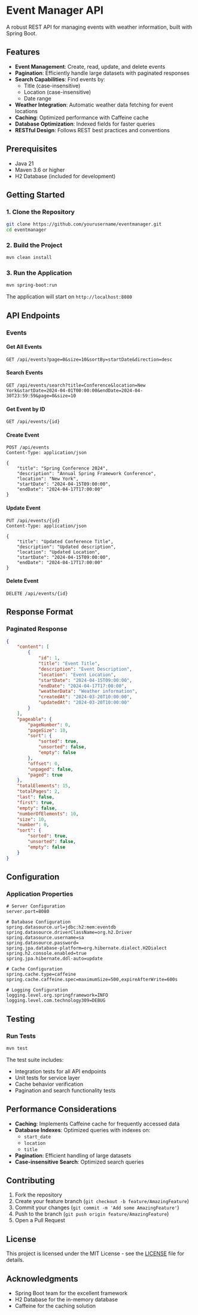 # Event Manager API

A robust REST API for managing events with weather information, built with Spring Boot.

## Features

- **Event Management**: Create, read, update, and delete events
- **Pagination**: Efficiently handle large datasets with paginated responses
- **Search Capabilities**: Find events by:
  - Title (case-insensitive)
  - Location (case-insensitive)
  - Date range
- **Weather Integration**: Automatic weather data fetching for event locations
- **Caching**: Optimized performance with Caffeine cache
- **Database Optimization**: Indexed fields for faster queries
- **RESTful Design**: Follows REST best practices and conventions

## Prerequisites

- Java 21 
- Maven 3.6 or higher
- H2 Database (included for development)

## Getting Started

### 1. Clone the Repository
```bash
git clone https://github.com/yourusername/eventmanager.git
cd eventmanager
```

### 2. Build the Project
```bash
mvn clean install
```

### 3. Run the Application
```bash
mvn spring-boot:run
```

The application will start on `http://localhost:8080`

## API Endpoints

### Events

#### Get All Events
```http
GET /api/events?page=0&size=10&sortBy=startDate&direction=desc
```

#### Search Events
```http
GET /api/events/search?title=Conference&location=New York&startDate=2024-04-01T00:00:00&endDate=2024-04-30T23:59:59&page=0&size=10
```

#### Get Event by ID
```http
GET /api/events/{id}
```

#### Create Event
```http
POST /api/events
Content-Type: application/json

{
    "title": "Spring Conference 2024",
    "description": "Annual Spring Framework Conference",
    "location": "New York",
    "startDate": "2024-04-15T09:00:00",
    "endDate": "2024-04-17T17:00:00"
}
```

#### Update Event
```http
PUT /api/events/{id}
Content-Type: application/json

{
    "title": "Updated Conference Title",
    "description": "Updated description",
    "location": "Updated Location",
    "startDate": "2024-04-15T09:00:00",
    "endDate": "2024-04-17T17:00:00"
}
```

#### Delete Event
```http
DELETE /api/events/{id}
```

## Response Format

### Paginated Response
```json
{
    "content": [
        {
            "id": 1,
            "title": "Event Title",
            "description": "Event Description",
            "location": "Event Location",
            "startDate": "2024-04-15T09:00:00",
            "endDate": "2024-04-17T17:00:00",
            "weatherData": "Weather information",
            "createdAt": "2024-03-20T10:00:00",
            "updatedAt": "2024-03-20T10:00:00"
        }
    ],
    "pageable": {
        "pageNumber": 0,
        "pageSize": 10,
        "sort": {
            "sorted": true,
            "unsorted": false,
            "empty": false
        },
        "offset": 0,
        "unpaged": false,
        "paged": true
    },
    "totalElements": 15,
    "totalPages": 2,
    "last": false,
    "first": true,
    "empty": false,
    "numberOfElements": 10,
    "size": 10,
    "number": 0,
    "sort": {
        "sorted": true,
        "unsorted": false,
        "empty": false
    }
}
```

## Configuration

### Application Properties
```properties
# Server Configuration
server.port=8080

# Database Configuration
spring.datasource.url=jdbc:h2:mem:eventdb
spring.datasource.driverClassName=org.h2.Driver
spring.datasource.username=sa
spring.datasource.password=
spring.jpa.database-platform=org.hibernate.dialect.H2Dialect
spring.h2.console.enabled=true
spring.jpa.hibernate.ddl-auto=update

# Cache Configuration
spring.cache.type=caffeine
spring.cache.caffeine.spec=maximumSize=500,expireAfterWrite=600s

# Logging Configuration
logging.level.org.springframework=INFO
logging.level.com.technology309=DEBUG
```

## Testing

### Run Tests
```bash
mvn test
```

The test suite includes:
- Integration tests for all API endpoints
- Unit tests for service layer
- Cache behavior verification
- Pagination and search functionality tests

## Performance Considerations

- **Caching**: Implements Caffeine cache for frequently accessed data
- **Database Indexes**: Optimized queries with indexes on:
  - `start_date`
  - `location`
  - `title`
- **Pagination**: Efficient handling of large datasets
- **Case-insensitive Search**: Optimized search queries

## Contributing

1. Fork the repository
2. Create your feature branch (`git checkout -b feature/AmazingFeature`)
3. Commit your changes (`git commit -m 'Add some AmazingFeature'`)
4. Push to the branch (`git push origin feature/AmazingFeature`)
5. Open a Pull Request

## License

This project is licensed under the MIT License - see the [LICENSE](LICENSE) file for details.

## Acknowledgments

- Spring Boot team for the excellent framework
- H2 Database for the in-memory database
- Caffeine for the caching solution 